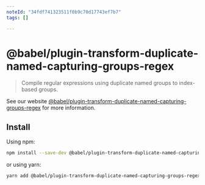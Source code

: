 ```yaml
---
noteId: "34fdf741323511f0b9c70d17743ef7b7"
tags: []

---
```


# @babel/plugin-transform-duplicate-named-capturing-groups-regex

> Compile regular expressions using duplicate named groups to index-based groups.

See our website [@babel/plugin-transform-duplicate-named-capturing-groups-regex](https://babeljs.io/docs/babel-plugin-transform-duplicate-named-capturing-groups-regex) for more information.

## Install

Using npm:

```sh
npm install --save-dev @babel/plugin-transform-duplicate-named-capturing-groups-regex
```

or using yarn:

```sh
yarn add @babel/plugin-transform-duplicate-named-capturing-groups-regex --dev
```
